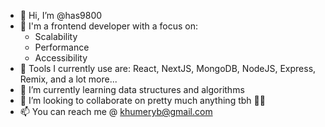 - 👋 Hi, I’m @has9800
- 🔨 I'm a frontend developer with a focus on:
  - Scalability
  - Performance
  - Accessibility
- 🧰 Tools I currently use are: React, NextJS, MongoDB, NodeJS, Express, Remix, and a lot more...
- 🌱 I’m currently learning data structures and algorithms
- 💞️ I’m looking to collaborate on pretty much anything tbh 🤷🏽
- 📫 You can reach me @ khumeryb@gmail.com

<!---
has9800/has9800 is a ✨ special ✨ repository because its `README.md` (this file) appears on your GitHub profile.
You can click the Preview link to take a look at your changes.
--->
